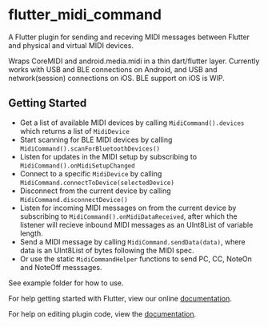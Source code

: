 # flutter_midi_command

A Flutter plugin for sending and receving MIDI messages between Flutter and physical and virtual MIDI devices. 

Wraps CoreMIDI and android.media.midi in a thin dart/flutter layer.
Currently works with USB and BLE connections on Android, and USB and network(session) connections on iOS.
BLE support on iOS is WIP.

## Getting Started

- Get a list of available MIDI devices by calling `MidiCommand().devices` which returns a list of `MidiDevice`
- Start scanning for BLE MIDI devices by calling `MidiCommand().scanForBluetoothDevices()`
- Listen for updates in the MIDI setup by subscribing to `MidiCommand().onMidiSetupChanged`
- Connect to a specific `MidiDevice` by calling `MidiCommand.connectToDevice(selectedDevice)`
- Disconnect from the current device by calling `MidiCommand.disconnectDevice()`
- Listen for incoming MIDI messages on from the current device by subscribing to `MidiCommand().onMidiDataReceived`, after which the listener will recieve inbound MIDI messages as an UInt8List of variable length.
- Send a MIDI message by calling `MidiCommand.sendData(data)`, where data is an UInt8List of bytes following the MIDI spec.
- Or use the static `MidiCommandHelper` functions to send PC, CC, NoteOn and NoteOff messsages.

See example folder for how to use.

For help getting started with Flutter, view our online
[documentation](https://flutter.io/).

For help on editing plugin code, view the [documentation](https://flutter.io/developing-packages/#edit-plugin-package).
